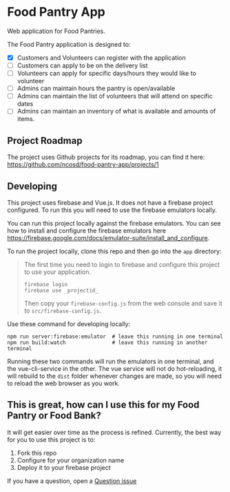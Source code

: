 # Food Pantry App
Web application for Food Pantries.

The Food Pantry application is designed to:

* [x] Customers and Volunteers can register with the application
* [ ] Customers can apply to be on the delivery list
* [ ] Volunteers can apply for specific days/hours they would like to volunteer
* [ ] Admins can maintain hours the pantry is open/available
* [ ] Admins can maintain the list of volunteers that will attend on specific dates
* [ ] Admins can maintain an inventory of what is available and amounts of items.

## Project Roadmap
The project uses Github projects for its roadmap, you can find it here: https://github.com/ncosd/food-pantry-app/projects/1

## Developing
This project uses firebase and Vue.js.  It does not have a firebase project configured.  To run this you will need to use the firebase emulators locally.

You can run this project locally against the firebase emulators.  You can see how to install and configure the firebase emulators here https://firebase.google.com/docs/emulator-suite/install_and_configure.

To run the project locally, clone this repo and then go into the `app` directory:

> The first time you need to login to firebase and configure this project to use your application.
>
>     firebase login
>     firebase use _projectid_
>
> Then copy your `firebase-config.js` from the web console and save it to `src/firebase-config.js`.

Use these command for developing locally:

    npm run server:firebase:emulator  # leave this running in one terminal
    npm run build:watch               # leave this running in another terminal

Running these two commands will run the emulators in one terminal, and the vue-cli-service in the other.  The vue service will not do hot-reloading, it will rebuild to the `dist` folder whenever changes are made, so you will need to reload the web browser as you work.

## This is great, how can I use this for my Food Pantry or Food Bank?
It will get easier over time as the process is refined.   Currently, the best way for you to use this project is to:

1. Fork this repo
2. Configure for your organization name
3. Deploy it to your firebase project

If you have a question, open a [Question issue](https://github.com/ncosd/food-pantry-app/issues/new?assignees=&labels=question&template=question.md&title=%5BQ%5D+)
